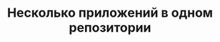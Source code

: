 ---
title: Несколько приложений в одном репозитории
permalink: django/400_infra/30_multipleapps.html
layout: "development"
---